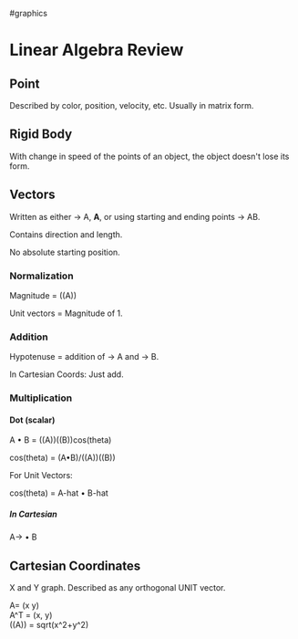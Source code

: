 #graphics 

# Linear Algebra Review

## Point

Described by color, position, velocity, etc. Usually in matrix form.

## Rigid Body

With change in speed of the points of an object, the object doesn't lose its form.

## Vectors

Written as either -> A, **A**, or using starting and ending points -> AB.

Contains direction and length.

No absolute starting position.

### Normalization

Magnitude = ((A))

Unit vectors = Magnitude of 1.

### Addition

Hypotenuse = addition of -> A and -> B.

In Cartesian Coords: Just add.

### Multiplication

#### Dot (scalar)

A • B = ((A))((B))cos(theta)

cos(theta) = (A•B)/((A))((B))

For Unit Vectors:

cos(theta) = A-hat • B-hat

##### In Cartesian

A-> • B

## Cartesian Coordinates

X and Y graph. Described as any orthogonal UNIT vector.

A= (x y)  
A^T = (x, y)  
((A)) = sqrt(x^2+y^2)
